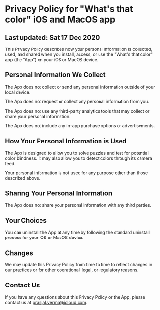 # Privacy Policy for "What's that color" iOS and MacOS app

## Last updated: Sat 17 Dec 2020

This Privacy Policy describes how your personal information is collected, used, and shared when you install, access, or use the "What's that color" app (the "App") on your iOS or MacOS device.

## Personal Information We Collect

The App does not collect or send any personal information outside of your local device.

The App does not request or collect any personal information from you.

The App does not use any third-party analytics tools that may collect or share your personal information.

The App does not include any in-app purchase options or advertisements.

## How Your Personal Information is Used

The App is designed to allow you to solve puzzles and test for potential color blindness. It may also allow you to detect colors through its camera feed.

Your personal information is not used for any purpose other than those described above.

## Sharing Your Personal Information

The App does not share your personal information with any third parties.

## Your Choices

You can uninstall the App at any time by following the standard uninstall process for your iOS or MacOS device.

## Changes

We may update this Privacy Policy from time to time to reflect changes in our practices or for other operational, legal, or regulatory reasons.

## Contact Us

If you have any questions about this Privacy Policy or the App, please contact us at pranjal.verma@icloud.com.
